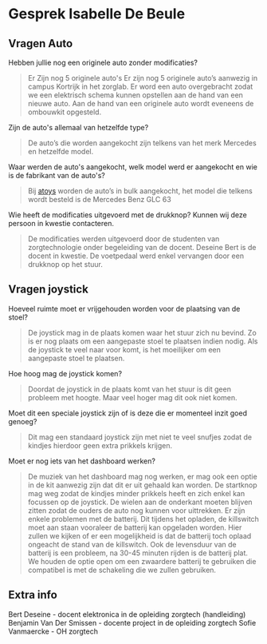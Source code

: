 # Gesprek Isabelle De Beule
## Vragen Auto
Hebben jullie nog een originele auto zonder modificaties?
> Er Zijn nog 5 originele auto's Er zijn nog 5 originele auto’s aanwezig in campus Kortrijk in het zorglab. Er word een auto overgebracht zodat we een elektrisch schema kunnen opstellen aan de hand van een nieuwe auto. Aan de hand van een originele auto wordt eveneens de ombouwkit opgesteld.

Zijn de auto's allemaal van hetzelfde type?
> De auto’s die worden aangekocht zijn telkens van het merk Mercedes en hetzelfde model.

Waar werden de auto's aangekocht, welk model werd er aangekocht en wie is de fabrikant van de auto's?
> Bij [atoys](https://www.atoys.nl/webshop/verwacht/detail/1122/mercedes-benz-glc-63-elektrische-accu-auto-met-muziek-module-en-meer-1.html) worden de auto’s in bulk aangekocht, het model die telkens wordt besteld is de Mercedes Benz GLC 63

Wie heeft de modificaties uitgevoerd met de drukknop? Kunnen wij deze persoon in kwestie contacteren.
> De modificaties werden uitgevoerd door de studenten van zorgtechnologie onder begeleiding van de docent. Deseine Bert is de docent in kwestie. De voetpedaal werd enkel vervangen door een drukknop op het stuur.

## Vragen joystick
Hoeveel ruimte moet er vrijgehouden worden voor de plaatsing van de stoel?
>De joystick mag in de plaats komen waar het stuur zich nu bevind. Zo is er nog plaats om een aangepaste stoel te plaatsen indien nodig. Als de joystick te veel naar voor komt, is het moeilijker om een aangepaste stoel te plaatsen.

Hoe hoog mag de joystick komen?
>Doordat de joystick in de plaats komt van het stuur is dit geen probleem met hoogte. Maar veel hoger mag dit ook niet komen.

Moet dit een speciale joystick zijn of is deze die er momenteel inzit goed genoeg?
> Dit mag een standaard joystick zijn met niet te veel snufjes zodat de kindjes hierdoor geen extra prikkels krijgen.

Moet er nog iets van het dashboard werken?
> De muziek van het dashboard mag nog werken, er mag ook een optie in de kit aanwezig zijn dat dit er uit gehaald kan worden.
De startknop mag weg zodat de kindjes minder prikkels heeft en zich enkel kan focussen op de joystick.
De wielen aan de onderkant moeten blijven zitten zodat de ouders de auto nog kunnen voor uittrekken.
Er zijn enkele problemen met de batterij. Dit tijdens het opladen, de killswitch moet aan staan vooraleer de batterij kan opgeladen worden. Hier zullen we kijken of er een mogelijkheid is dat de batterij toch oplaad ongeacht de stand van de killswitch. Ook de levensduur van de batterij is een probleem, na 30-45 minuten rijden is de batterij plat. We houden de optie open om een zwaardere batterij te gebruiken die compatibel is met de schakeling die we zullen gebruiken.

## Extra info
Bert Deseine - docent elektronica in de opleiding zorgtech (handleiding)
Benjamin Van Der Smissen - docente project in de opleiding zorgtech
Sofie Vanmaercke - OH zorgtech
